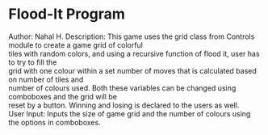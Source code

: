 # Flood-It Program
Author: Nahal H. 
Description: This game uses the grid class from Controls module to create a game grid of colorful   
tiles with random colors, and using a recursive function of flood it, user has to try to fill the   
grid with one colour within a set number of moves that is calculated based on number of tiles and   
number of colours used. Both these variables can be changed using comboboxes and the grid will be  
reset by a button. Winning and losing is declared to the users as well.                             
 User Input: Inputs the size of game grid and the number of colours using the options in comboboxes. 
